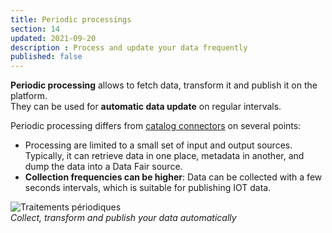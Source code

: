 ```yaml
---
title: Periodic processings
section: 14
updated: 2021-09-20
description : Process and update your data frequently
published: false
---
```


**Periodic processing** allows to fetch data, transform it and publish it on the platform.  
They can be used for **automatic data update** on regular intervals.

Periodic processing differs from [catalog connectors](./user-guide-backoffice/catalogues) on several points:

* Processing are limited to a small set of input and output sources. Typically, it can retrieve data in one place, metadata in another, and dump the data into a Data Fair source.
* **Collection frequencies can be higher**: Data can be collected with a few seconds intervals, which is suitable for publishing IOT data.

![Traitements périodiques](./images/user-guide-backoffice/processings.jpg)  
*Collect, transform and publish your data automatically*
